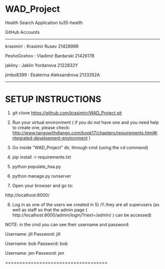 # WAD_Project
Health Search Application
tu35-health

GitHub Accounts

--------------------

krasimirr : Krasimir Rusev 2142896R

PeshoGoshov : Vladimir Bardarski 2142617B

jakliny : Jaklin Yordanova  2122832Y

jimbo8399 : Ekaterina Aleksandrova 2133352A


--------------------

SETUP INSTRUCTIONS
====================================

1) git clone https://github.com/krasimirr/WAD_Project.git

2) Run your virtual environment ( if you do not have one and you need help to create one, please check: http://www.tangowithdjango.com/book17/chapters/requirements.html#integrated-development-environment )

3) Go inside "WAD_Project" dir, through cmd (using the cd command)

4) pip install -r requirements.txt

5) python populate_hsa.py

6) python manage.py runserver

7) Open your browser and go to:

http://localhost:8000/

8) Log in as one of the users we created in 5)
/!\ they are all superusers (as well as staff so that the admin page ( http://localhost:8000/admin/login/?next=/admin/ )  can be accessed)

NOTE: in the cmd you can see their username and password:

Username: jill Password: jill

Username: bob Password: bob

Username: jen Password: jen


====================================
